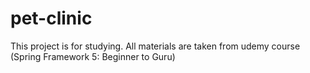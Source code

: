 # pet-clinic
This project is for studying. All materials are taken from udemy course (Spring Framework 5: Beginner to Guru)
